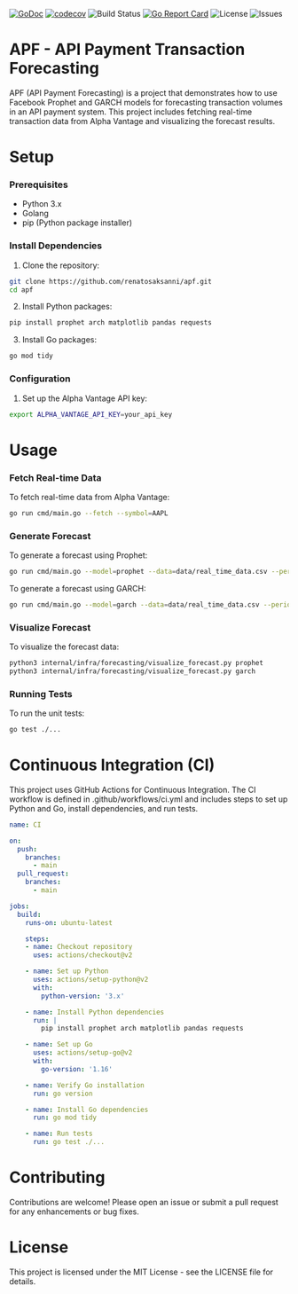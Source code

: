 [![GoDoc](https://godoc.org/github.com/renatosaksanni/apf?status.svg)](https://godoc.org/github.com/renatosaksanni/apf)
[![codecov](https://codecov.io/gh/renatosaksanni/apf/branch/main/graph/badge.svg)](https://codecov.io/gh/renatosaksanni/apf)
![Build Status](https://img.shields.io/github/actions/workflow/status/renatosaksanni/apf/ci.yml?branch=main)
[![Go Report Card](https://goreportcard.com/badge/github.com/renatosaksanni/apf)](https://goreportcard.com/report/github.com/renatosaksanni/apf)
![License](https://img.shields.io/github/license/renatosaksanni/apf.svg)
![Issues](https://img.shields.io/github/issues/renatosaksanni/apf.svg)

# APF - API Payment Transaction Forecasting

APF (API Payment Forecasting) is a project that demonstrates how to use Facebook Prophet and GARCH models for forecasting transaction volumes in an API payment system. This project includes fetching real-time transaction data from Alpha Vantage and visualizing the forecast results.

# Setup
### Prerequisites
- Python 3.x
- Golang
- pip (Python package installer)

### Install Dependencies
1. Clone the repository:
```sh
git clone https://github.com/renatosaksanni/apf.git
cd apf
```
2. Install Python packages:
```sh
pip install prophet arch matplotlib pandas requests
```
3. Install Go packages:
```sh
go mod tidy
```
### Configuration
1. Set up the Alpha Vantage API key:
```sh
export ALPHA_VANTAGE_API_KEY=your_api_key
```
# Usage
### Fetch Real-time Data
To fetch real-time data from Alpha Vantage:
```sh
go run cmd/main.go --fetch --symbol=AAPL
```
### Generate Forecast
To generate a forecast using Prophet:
```sh
go run cmd/main.go --model=prophet --data=data/real_time_data.csv --periods=30
```
To generate a forecast using GARCH:
```sh
go run cmd/main.go --model=garch --data=data/real_time_data.csv --periods=30
```
### Visualize Forecast
To visualize the forecast data:
```sh
python3 internal/infra/forecasting/visualize_forecast.py prophet
python3 internal/infra/forecasting/visualize_forecast.py garch
```
### Running Tests
To run the unit tests:
```sh
go test ./...
```
# Continuous Integration (CI)
This project uses GitHub Actions for Continuous Integration. The CI workflow is defined in .github/workflows/ci.yml and includes steps to set up Python and Go, install dependencies, and run tests.
```yaml
name: CI

on:
  push:
    branches:
      - main
  pull_request:
    branches:
      - main

jobs:
  build:
    runs-on: ubuntu-latest

    steps:
    - name: Checkout repository
      uses: actions/checkout@v2

    - name: Set up Python
      uses: actions/setup-python@v2
      with:
        python-version: '3.x'

    - name: Install Python dependencies
      run: |
        pip install prophet arch matplotlib pandas requests

    - name: Set up Go
      uses: actions/setup-go@v2
      with:
        go-version: '1.16'

    - name: Verify Go installation
      run: go version

    - name: Install Go dependencies
      run: go mod tidy

    - name: Run tests
      run: go test ./...
```      
# Contributing
Contributions are welcome! Please open an issue or submit a pull request for any enhancements or bug fixes.
# License
This project is licensed under the MIT License - see the LICENSE file for details.
